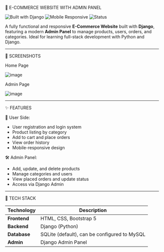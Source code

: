 🛒 E-COMMERCE WEBSITE WITH ADMIN PANEL

![Built with Django](https://img.shields.io/badge/Built%20with-Django-blue)
![Mobile Responsive](https://img.shields.io/badge/Mobile%20Responsive-Yes-brightgreen)
![Status](https://img.shields.io/badge/Project-Complete-success)

A fully functional and responsive **E-Commerce Website** built with **Django**, featuring a modern **Admin Panel** to manage products, users, orders, and categories. Ideal for learning full-stack development with Python and Django.

---

📸 SCREENSHOTS

Home Page

![image](https://github.com/user-attachments/assets/c56a8267-cd02-4d97-8acf-85a1bca0d8ee)

Admin Page

![image](https://github.com/user-attachments/assets/2e6b47b0-4a49-48c6-85e8-e6f4dc924c35)

---

✨ FEATURES

👥 User Side:
- User registration and login system
- Product listing by category
- Add to cart and place orders
- View order history
- Mobile-responsive design

🛠️ Admin Panel:
- Add, update, and delete products
- Manage categories and users
- View placed orders and update status
- Access via Django Admin

---

🧰 TECH STACK

| Technology | Description               |
|------------|---------------------------|
| **Frontend** | HTML, CSS, Bootstrap 5    |
| **Backend**  | Django (Python)          |
| **Database** | SQLite (default), can be configured to MySQL |
| **Admin**    | Django Admin Panel       |
